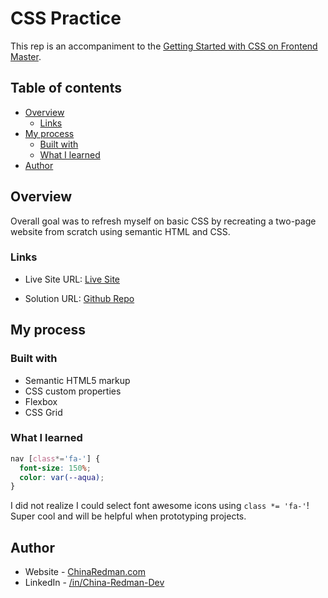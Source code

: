 # CSS Practice

This rep is an accompaniment to the [Getting Started with CSS on Frontend Master](https://frontendmasters.com/courses/getting-started-css/).

## Table of contents

- [Overview](#overview)
  - [Links](#links)
- [My process](#my-process)
  - [Built with](#built-with)
  - [What I learned](#what-i-learned)
- [Author](#author)

## Overview

Overall goal was to refresh myself on basic CSS by recreating a two-page website from scratch using semantic HTML and CSS.

### Links

- Live Site URL: [Live Site](https://magnificent-kashata-083e75.netlify.app/)

- Solution URL: [Github Repo](https://github.com/xcChinaxc/fem-getting-started-with-css-portfolio)

## My process

### Built with

- Semantic HTML5 markup
- CSS custom properties
- Flexbox
- CSS Grid

### What I learned

```css
nav [class*='fa-'] {
  font-size: 150%;
  color: var(--aqua);
}
```

I did not realize I could select font awesome icons using `class *= 'fa-'`! Super cool and will be helpful when prototyping projects.

## Author

- Website - [ChinaRedman.com](https://www.chinaredman.com)
- LinkedIn - [/in/China-Redman-Dev](https://www.linkedin.com/in/china-redman-dev/)
